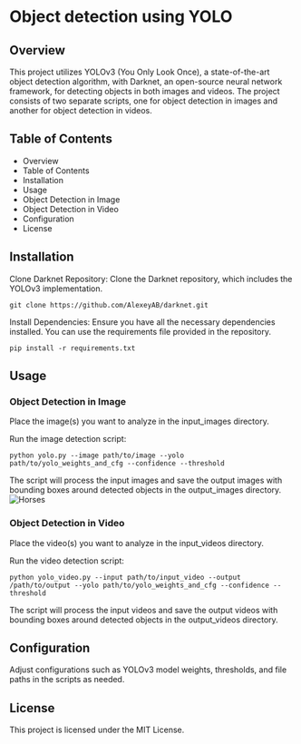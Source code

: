 # Object detection using YOLO

## Overview
This project utilizes YOLOv3 (You Only Look Once), a state-of-the-art object detection algorithm, with Darknet, an open-source neural network framework, for detecting objects in both images and videos. The project consists of two separate scripts, one for object detection in images and another for object detection in videos.

## Table of Contents
* Overview
* Table of Contents
* Installation
* Usage
* Object Detection in Image
* Object Detection in Video
* Configuration
* License

## Installation
Clone Darknet Repository: Clone the Darknet repository, which includes the YOLOv3 implementation.

`git clone https://github.com/AlexeyAB/darknet.git`

Install Dependencies: Ensure you have all the necessary dependencies installed. You can use the requirements file provided in the repository.

`pip install -r requirements.txt`

## Usage
### Object Detection in Image
Place the image(s) you want to analyze in the input_images directory.

Run the image detection script:

`python yolo.py --image path/to/image --yolo path/to/yolo_weights_and_cfg --confidence --threshold`

The script will process the input images and save the output images with bounding boxes around detected objects in the output_images directory.
![Horses](https://github.com/Sree0211/YOLOv3Project/assets/43269126/2aa0eb58-a13a-4239-adc7-abd2e5920f4d)


### Object Detection in Video
Place the video(s) you want to analyze in the input_videos directory.

Run the video detection script:

`python yolo_video.py --input path/to/input_video --output /path/to/output --yolo path/to/yolo_weights_and_cfg --confidence --threshold`

The script will process the input videos and save the output videos with bounding boxes around detected objects in the output_videos directory.

## Configuration
Adjust configurations such as YOLOv3 model weights, thresholds, and file paths in the scripts as needed.

## License
This project is licensed under the MIT License.



